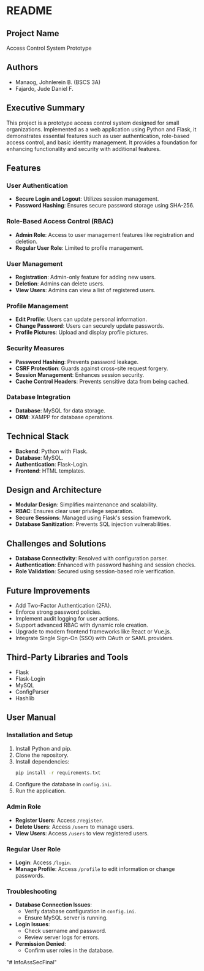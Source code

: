 # README

## Project Name
Access Control System Prototype

## Authors
- Manaog, Johnlerein B. (BSCS 3A)
- Fajardo, Jude Daniel F.

## Executive Summary
This project is a prototype access control system designed for small organizations. Implemented as a web application using Python and Flask, it demonstrates essential features such as user authentication, role-based access control, and basic identity management. It provides a foundation for enhancing functionality and security with additional features.

## Features
### User Authentication
- **Secure Login and Logout**: Utilizes session management.
- **Password Hashing**: Ensures secure password storage using SHA-256.

### Role-Based Access Control (RBAC)
- **Admin Role**: Access to user management features like registration and deletion.
- **Regular User Role**: Limited to profile management.

### User Management
- **Registration**: Admin-only feature for adding new users.
- **Deletion**: Admins can delete users.
- **View Users**: Admins can view a list of registered users.

### Profile Management
- **Edit Profile**: Users can update personal information.
- **Change Password**: Users can securely update passwords.
- **Profile Pictures**: Upload and display profile pictures.

### Security Measures
- **Password Hashing**: Prevents password leakage.
- **CSRF Protection**: Guards against cross-site request forgery.
- **Session Management**: Enhances session security.
- **Cache Control Headers**: Prevents sensitive data from being cached.

### Database Integration
- **Database**: MySQL for data storage.
- **ORM**: XAMPP for database operations.

## Technical Stack
- **Backend**: Python with Flask.
- **Database**: MySQL.
- **Authentication**: Flask-Login.
- **Frontend**: HTML templates.

## Design and Architecture
- **Modular Design**: Simplifies maintenance and scalability.
- **RBAC**: Ensures clear user privilege separation.
- **Secure Sessions**: Managed using Flask's session framework.
- **Database Sanitization**: Prevents SQL injection vulnerabilities.

## Challenges and Solutions
- **Database Connectivity**: Resolved with configuration parser.
- **Authentication**: Enhanced with password hashing and session checks.
- **Role Validation**: Secured using session-based role verification.

## Future Improvements
- Add Two-Factor Authentication (2FA).
- Enforce strong password policies.
- Implement audit logging for user actions.
- Support advanced RBAC with dynamic role creation.
- Upgrade to modern frontend frameworks like React or Vue.js.
- Integrate Single Sign-On (SSO) with OAuth or SAML providers.

## Third-Party Libraries and Tools
- Flask
- Flask-Login
- MySQL
- ConfigParser
- Hashlib

## User Manual
### Installation and Setup
1. Install Python and pip.
2. Clone the repository.
3. Install dependencies:
   ```bash
   pip install -r requirements.txt
   ```
4. Configure the database in `config.ini`.
5. Run the application.

### Admin Role
- **Register Users**: Access `/register`.
- **Delete Users**: Access `/users` to manage users.
- **View Users**: Access `/users` to view registered users.

### Regular User Role
- **Login**: Access `/login`.
- **Manage Profile**: Access `/profile` to edit information or change passwords.

### Troubleshooting
- **Database Connection Issues**:
  - Verify database configuration in `config.ini`.
  - Ensure MySQL server is running.
- **Login Issues**:
  - Check username and password.
  - Review server logs for errors.
- **Permission Denied**:
  - Confirm user roles in the database.

"# InfoAssSecFinal" 

